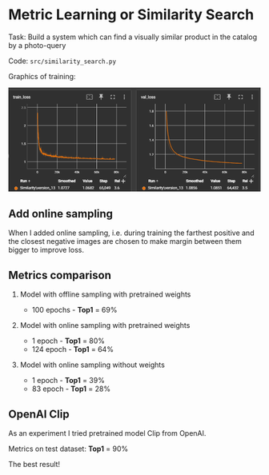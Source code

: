 # Metric Learning or Similarity Search

Task: Build a system which can find a visually similar product in the catalog by a photo-query

Code: `src/similarity_search.py`

Graphics of training:

![similarity_best.png](similarity_best.png)

## Add online sampling
When I added online sampling, i.e. during training the farthest positive and the closest negative images are chosen to make margin between them bigger to improve loss.


## Metrics comparison
1. Model with offline sampling with pretrained weights
    - 100 epochs - **Top1** = 69%

2. Model with online sampling with pretrained weights
    - 1 epoch - **Top1** = 80% 
    - 124 epoch - **Top1** = 64%

3. Model with online sampling without weights 
   - 1 epoch - **Top1** = 39% 
   - 83 epoch - **Top1** = 28%

## OpenAI Clip
As an experiment I tried pretrained model Clip from OpenAI.

Metrics on test dataset:
**Top1** = 90% 

The best result!
